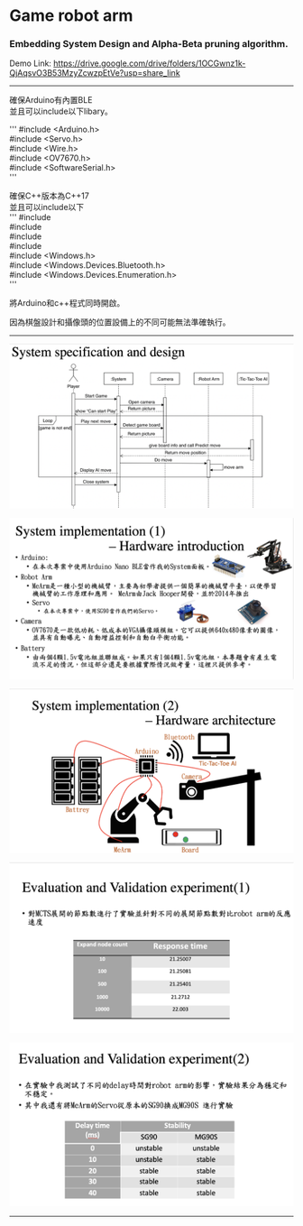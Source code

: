 # Game robot arm
### Embedding System Design and Alpha-Beta pruning algorithm.
Demo Link: 
https://drive.google.com/drive/folders/1OCGwnz1k-QjAqsvO3B53MzyZcwzpEtVe?usp=share_link

***
確保Arduino有內置BLE  
並且可以include以下libary。  

'''
#include <Arduino.h>  
#include <Servo.h>  
#include <Wire.h>  
#include <OV7670.h>  
#include <SoftwareSerial.h>  
'''

確保C++版本為C++17  
並且可以include以下  
'''
#include <iostream>  
#include <vector>  
#include <cstdlib>  
#include <ctime>  
#include <Windows.h>  
#include <Windows.Devices.Bluetooth.h>  
#include <Windows.Devices.Enumeration.h>  
'''

將Arduino和c++程式同時開啟。  

因為棋盤設計和攝像頭的位置設備上的不同可能無法準確執行。  

***

![image](https://github.com/Azen-Huang/Embedding-System-Design-Game-Robort-Arm/blob/main/readme/1.png)

![image](https://github.com/Azen-Huang/Embedding-System-Design-Game-Robort-Arm/blob/main/readme/2.png)

![image](https://github.com/Azen-Huang/Embedding-System-Design-Game-Robort-Arm/blob/main/readme/3.png)

![image](https://github.com/Azen-Huang/Embedding-System-Design-Game-Robort-Arm/blob/main/readme/4.png)

![image](https://github.com/Azen-Huang/Embedding-System-Design-Game-Robort-Arm/blob/main/readme/5.png)

***